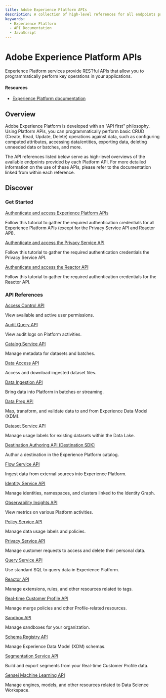 ```yaml
---
title: Adobe Experience Platform APIs
description: A collection of high-level references for all endpoints provided by Adobe Experience Platform APIs.
keywords: 
  - Experience Platform
  - API Documentation
  - JavaScript
---
```


<Hero slots="heading, text"/> 

# Adobe Experience Platform APIs

Experience Platform services provide RESTful APIs that allow you to programmatically perform key operations in your applications.

<Resources slots="heading, links"/>

#### Resources

* [Experience Platform documentation](https://experienceleague.adobe.com/docs/experience-platform.html)

## Overview

Adobe Experience Platform is developed with an "API first" philosophy. Using Platform APIs, you can programmatically perform basic CRUD (Create, Read, Update, Delete) operations against data, such as configuring computed attributes, accessing data/entities, exporting data, deleting unneeded data or batches, and more. 

The API references listed below serve as high-level overviews of the available endpoints provided by each Platform API. For more detailed information on the use of these APIs, please refer to the documentation linked from within each reference.

## Discover 

<DiscoverBlock slots="heading, link, text"/>

### Get Started

[Authenticate and access Experience Platform APIs](https://experienceleague.adobe.com/docs/experience-platform/landing/platform-apis/api-authentication.html)
    
Follow this tutorial to gather the required authentication credentials for all Experience Platform APIs (except for the Privacy Service API and Reactor API).

<DiscoverBlock slots="link, text"/>

[Authenticate and access the Privacy Service API](https://experienceleague.adobe.com/docs/experience-platform/privacy/api/getting-started.html)
    
Follow this tutorial to gather the required authentication credentials the Privacy Service API.

<DiscoverBlock slots="link, text"/>

[Authenticate and access the Reactor API](https://experienceleague.adobe.com/docs/experience-platform/tags/api/getting-started.html)
    
Follow this tutorial to gather the required authentication credentials for the Reactor API.

<DiscoverBlock slots="heading, link, text"/>

### API References

[Access Control API](references/access-control.md) 

View available and active user permissions.

<DiscoverBlock slots="link, text"/>

[Audit Query API](references/audit-query.md) 

View audit logs on Platform activities.

<DiscoverBlock slots="link, text"/>

[Catalog Service API](references/catalog.md) 

Manage metadata for datasets and batches.

<DiscoverBlock slots="link, text"/>

[Data Access API](references/data-access.md) 

Access and download ingested dataset files.

<DiscoverBlock slots="link, text"/>

[Data Ingestion API](references/data-ingestion.md) 

Bring data into Platform in batches or streaming.

<DiscoverBlock slots="link, text"/>

[Data Prep API](references/data-prep.md) 

Map, transform, and validate data to and from Experience Data Model (XDM).

<DiscoverBlock slots="link, text"/>

[Dataset Service API](references/dataset-service.md) 

Manage usage labels for existing datasets within the Data Lake.

<DiscoverBlock slots="link, text"/>

[Destination Authoring API (Destination SDK)](references/destination-authoring.md) 

Author a destination in the Experience Platform catalog.

<DiscoverBlock slots="link, text"/>

[Flow Service API](references/flow-service.md) 

Ingest data from external sources into Experience Platform.

<DiscoverBlock slots="link, text"/>

[Identity Service API](references/identity-service.md) 

Manage identities, namespaces, and clusters linked to the Identity Graph.

<DiscoverBlock slots="link, text"/>

[Observability Insights API](references/observability-insights.md) 

View metrics on various Platform activities.

<DiscoverBlock slots="link, text"/>

[Policy Service API](references/policy-service.md) 

Manage data usage labels and policies.

<DiscoverBlock slots="link, text"/>

[Privacy Service API](references/privacy-service.md) 

Manage customer requests to access and delete their personal data.

<DiscoverBlock slots="link, text"/>

[Query Service API](references/query-service.md) 

Use standard SQL to query data in Experience Platform.

<DiscoverBlock slots="link, text"/>

[Reactor API](references/reactor.md) 

Manage extensions, rules, and other resources related to tags.

<DiscoverBlock slots="link, text"/>

[Real-time Customer Profile API](references/profile.md) 

Manage merge policies and other Profile-related resources.

<DiscoverBlock slots="link, text"/>

[Sandbox API](references/sandbox.md) 

Manage sandboxes for your organization.

<DiscoverBlock slots="link, text"/>

[Schema Registry API](references/schema-registry.md) 

Manage Experience Data Model (XDM) schemas.

<DiscoverBlock slots="link, text"/>

[Segmentation Service API](references/segmentation.md) 

Build and export segments from your Real-time Customer Profile data.

<DiscoverBlock slots="link, text"/>

[Sensei Machine Learning API](references/sensei-machine-learning.md) 

Manage engines, models, and other resources related to Data Science Workspace.
